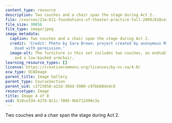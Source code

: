 ```yaml
---
content_type: resource
description: Two couches and a chair span the stage during Act 2.
file: /courses/21m-611-foundations-of-theater-practice-fall-2009/818ce33442768c1c70059bb712d90c3a_IMG_0581.jpg
file_size: 30856
file_type: image/jpeg
image_metadata:
  caption: Two couches and a chair span the stage during Act 2.
  credit: 'Credit: Photo by Sara Brown; project created by anonymous MIT students.
    Used with permission.'
  image-alt: The furniture in this set includes two couches, an endtable, a lamp,
    and a low-backed armchair.
learning_resource_types: []
license: https://creativecommons.org/licenses/by-nc-sa/4.0/
ocw_type: OCWImage
parent_title: Image Gallery
parent_type: CourseSection
parent_uid: c3723058-a22d-366d-5900-c97bb88dedc8
resourcetype: Image
title: Image 4 of 8
uid: 818ce334-4276-8c1c-7005-9bb712d90c3a
---
```

Two couches and a chair span the stage during Act 2.